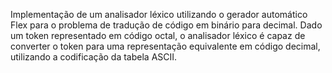 Implementação de um analisador léxico utilizando o gerador automático Flex para o problema de tradução de código em binário para decimal. Dado um token representado em código octal, o analisador léxico é capaz de converter o token para uma representação equivalente em código decimal, utilizando a codificação da tabela ASCII.
